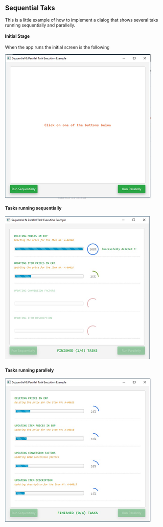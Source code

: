 
## Sequential Taks
This is a little example of how to implement a dialog that shows several taks running sequentially and parallelly.

#### Initial Stage
When the app runs the initial screen is the following

![Initial Screen](./images/initial.png)

#### Tasks running sequentially


![Sequentially Screen](./images/sequential.png)

#### Tasks running parallely


![Parallely Screen](./images/parallel.png)




